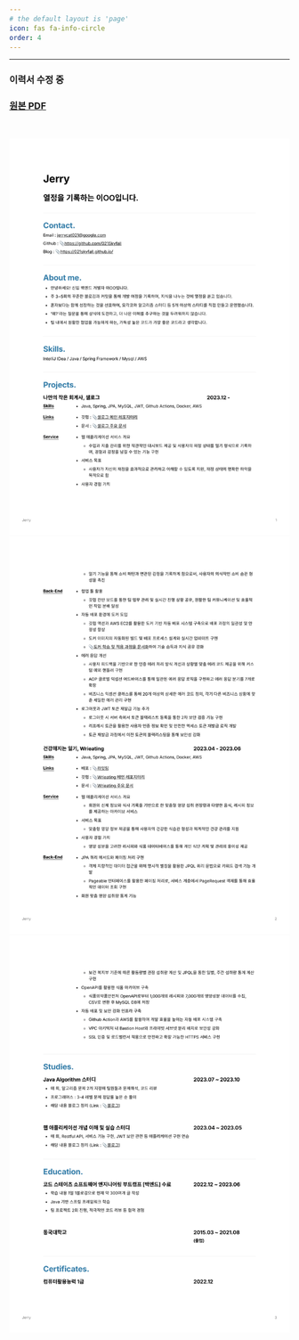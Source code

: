 ```yaml
---
# the default layout is 'page'
icon: fas fa-info-circle
order: 4
---
```

***

### 이력서 수정 중
### [원본 PDF](/assets/img/resume/Resume_v9_Blind.pdf)

<br>

![](/assets/img/resume/Resume_v9_Blind-1.png)
![](/assets/img/resume/Resume_v9_Blind-2.png)
![](/assets/img/resume/Resume_v9_Blind-3.png)

